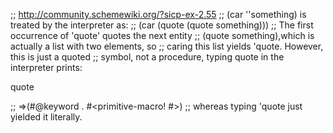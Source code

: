  ;; http://community.schemewiki.org/?sicp-ex-2.55
 ;; (car ''something) is treated by the interpreter as: 
 ;; (car (quote (quote something))) 
 ;; The first occurrence of 'quote' quotes the next entity 
 ;; (quote something),which is actually a list with two elements, so 
 ;; caring this list yields 'quote. However, this is just a quoted 
 ;; symbol, not a procedure, typing quote in the interpreter prints: 
  
 quote 
  
 ;; =>(#@keyword . #<primitive-macro! #<primitive-procedure quote>>) 
 ;; whereas typing 'quote just yielded it literally.
